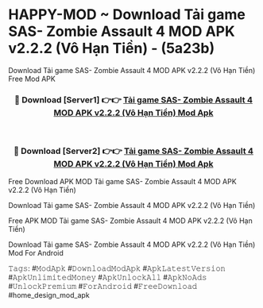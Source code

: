 # HAPPY-MOD ~ Download Tải game SAS- Zombie Assault 4 MOD APK v2.2.2 (Vô Hạn Tiền) - (5a23b)
Download Tải game SAS- Zombie Assault 4 MOD APK v2.2.2 (Vô Hạn Tiền) Free Mod APK

<div align="center">
<h3>🔴 Download [Server1] 👉👉 <a href="https://apk-comot.site?title=Tải_game_SAS-_Zombie_Assault_4_MOD_APK_v2.2.2_(Vô_Hạn_Tiền)">Tải game SAS- Zombie Assault 4 MOD APK v2.2.2 (Vô Hạn Tiền) Mod Apk</a></h3><br>

<h3>🔴 Download [Server2] 👉👉 <a href="https://apk-comot.site?title=Tải_game_SAS-_Zombie_Assault_4_MOD_APK_v2.2.2_(Vô_Hạn_Tiền)">Tải game SAS- Zombie Assault 4 MOD APK v2.2.2 (Vô Hạn Tiền) Mod Apk</a></h3>
</div>


Free Download APK MOD Tải game SAS- Zombie Assault 4 MOD APK v2.2.2 (Vô Hạn Tiền)

Download Tải game SAS- Zombie Assault 4 MOD APK v2.2.2 (Vô Hạn Tiền) 

Free APK MOD Tải game SAS- Zombie Assault 4 MOD APK v2.2.2 (Vô Hạn Tiền) 

Download Tải game SAS- Zombie Assault 4 MOD APK v2.2.2 (Vô Hạn Tiền) Mod For Android

𝚃𝚊𝚐𝚜: #𝙼𝚘𝚍𝙰𝚙𝚔 #𝙳𝚘𝚠𝚗𝚕𝚘𝚊𝚍𝙼𝚘𝚍𝙰𝚙𝚔 #𝙰𝚙𝚔𝙻𝚊𝚝𝚎𝚜𝚝𝚅𝚎𝚛𝚜𝚒𝚘𝚗 #𝙰𝚙𝚔𝚄𝚗𝚕𝚒𝚖𝚒𝚝𝚎𝚍𝙼𝚘𝚗𝚎𝚢 #𝙰𝚙𝚔𝚄𝚗𝚕𝚘𝚌𝚔𝙰𝚕𝚕 #𝙰𝚙𝚔𝙽𝚘𝙰𝚍𝚜 #𝚄𝚗𝚕𝚘𝚌𝚔𝙿𝚛𝚎𝚖𝚒𝚞𝚖 #𝙵𝚘𝚛𝙰𝚗𝚍𝚛𝚘𝚒𝚍 #𝙵𝚛𝚎𝚎𝙳𝚘𝚠𝚗𝚕𝚘𝚊𝚍 #home_design_mod_apk
